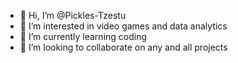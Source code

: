 - 👋 Hi, I’m @Pickles-Tzestu
- 👀 I’m interested in video games and data analytics
- 🌱 I’m currently learning coding
- 💞️ I’m looking to collaborate on any and all projects


<!---
Pickles-Tzestu/Pickles-Tzestu is a ✨ special ✨ repository because its `README.md` (this file) appears on your GitHub profile.
You can click the Preview link to take a look at your changes.
--->
